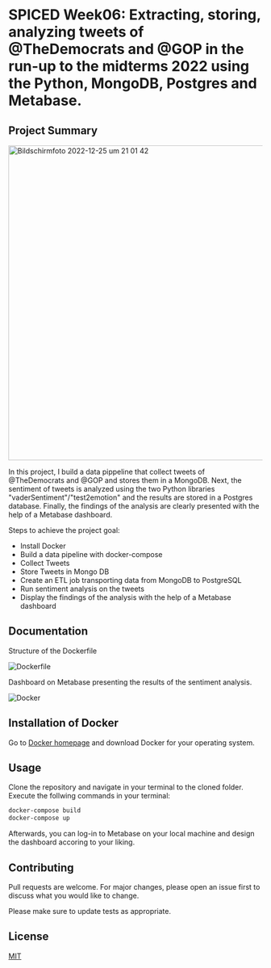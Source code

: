 # SPICED Week06: Extracting, storing, analyzing tweets of @TheDemocrats and @GOP in the run-up to the midterms 2022 using the Python, MongoDB, Postgres and Metabase.

## Project Summary

<img width="624" alt="Bildschirmfoto 2022-12-25 um 21 01 42" src="https://user-images.githubusercontent.com/61935581/209559691-b9aad335-ffde-45af-90d5-29f244fdc068.png">

In this project, I build a data pippeline that collect tweets of @TheDemocrats and @GOP and stores them in a MongoDB. Next, the sentiment of tweets is analyzed using the two Python libraries "vaderSentiment"/"test2emotion" and the results are stored in a Postgres database. Finally, the findings of the analysis are clearly presented with the help of a Metabase dashboard.

Steps to achieve the project goal:
- Install Docker
- Build a data pipeline with docker-compose
- Collect Tweets
- Store Tweets in Mongo DB
- Create an ETL job transporting data from MongoDB to PostgreSQL
- Run sentiment analysis on the tweets
- Display the findings of the analysis with the help of a Metabase dashboard

## Documentation

Structure of the Dockerfile

![Dockerfile](https://user-images.githubusercontent.com/61935581/209560176-9ee88da6-5b68-413d-bafc-be86771a2892.png)

Dashboard on Metabase presenting the results of the sentiment analysis.

![Docker](https://user-images.githubusercontent.com/61935581/209560268-99cb2798-fcb0-4fc1-88fd-589f1a797d64.png)


## Installation of Docker

Go to [Docker homepage](https://docs.docker.com/get-docker/) and download Docker for your operating system.

## Usage

Clone the repository and navigate in your terminal to the cloned folder.
Execute the follwing commands in your terminal:

```bash
docker-compose build
docker-compose up
```

Afterwards, you can log-in to Metabase on your local machine and design the dashboard accoring to your liking.

## Contributing

Pull requests are welcome. For major changes, please open an issue first
to discuss what you would like to change.

Please make sure to update tests as appropriate.

## License

[MIT](https://choosealicense.com/licenses/mit/)
